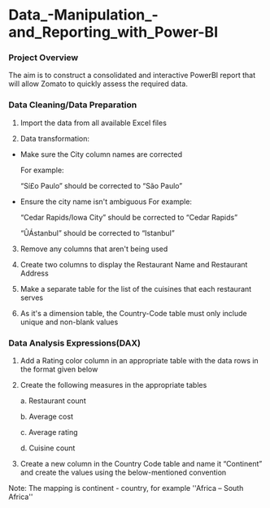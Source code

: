 # Data_-Manipulation_-and_Reporting_with_Power-BI

### Project Overview

The aim is to construct a consolidated and interactive PowerBI report that will allow Zomato to quickly assess the required data.

### Data Cleaning/Data Preparation

1. Import the data from all available Excel files

2. Data transformation: 

- Make sure the City column names are corrected

  For example: 

  “Sí£o Paulo” should be corrected to “São Paulo”

- Ensure the city name isn't ambiguous
  For example: 

  “Cedar Rapids/Iowa City” should be corrected to “Cedar Rapids”

  “ÛÁstanbul” should be corrected to “Istanbul”

3. Remove any columns that aren't being used 

4. Create two columns to display the Restaurant Name and Restaurant Address

5. Make a separate table for the list of the cuisines that each restaurant serves

6. As it's a dimension table, the Country-Code table must only include unique and non-blank values

### Data Analysis Expressions(DAX)

1) Add a Rating color column in an appropriate table with the data rows in the format given below

 

2) Create the following measures in the appropriate tables 

    a. Restaurant count

    b. Average cost

    c. Average rating 

    d. Cuisine count

3) Create a new column in the Country Code table and name it “Continent” and create the values using the below-mentioned convention

Note: The mapping is continent - country, for example ''Africa – South Africa''  

                                                     



 

